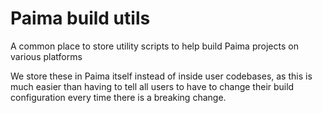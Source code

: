 # Paima build utils

A common place to store utility scripts to help build Paima projects on various platforms

We store these in Paima itself instead of inside user codebases, as this is much easier than having to tell all users to have to change their build configuration every time there is a breaking change.

